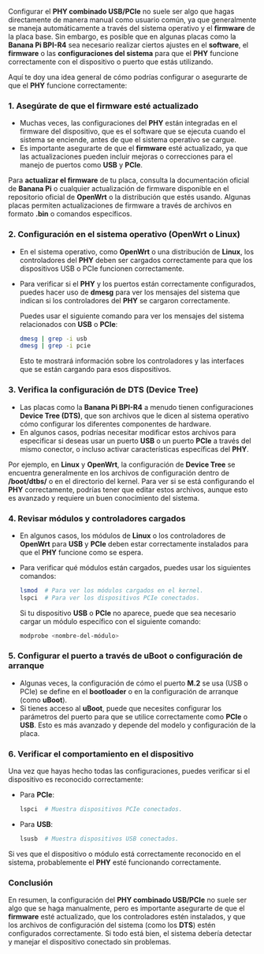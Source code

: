 Configurar el **PHY combinado USB/PCIe** no suele ser algo que hagas directamente de manera manual como usuario común, ya que generalmente se maneja automáticamente a través del sistema operativo y el **firmware** de la placa base. Sin embargo, es posible que en algunas placas como la **Banana Pi BPI-R4** sea necesario realizar ciertos ajustes en el **software**, el **firmware** o las **configuraciones del sistema** para que el **PHY** funcione correctamente con el dispositivo o puerto que estás utilizando.

Aquí te doy una idea general de cómo podrías configurar o asegurarte de que el **PHY** funcione correctamente:

### 1. **Asegúrate de que el firmware esté actualizado**
- Muchas veces, las configuraciones del **PHY** están integradas en el firmware del dispositivo, que es el software que se ejecuta cuando el sistema se enciende, antes de que el sistema operativo se cargue.
- Es importante asegurarte de que el **firmware** esté actualizado, ya que las actualizaciones pueden incluir mejoras o correcciones para el manejo de puertos como **USB** y **PCIe**.

Para **actualizar el firmware** de tu placa, consulta la documentación oficial de **Banana Pi** o cualquier actualización de firmware disponible en el repositorio oficial de **OpenWrt** o la distribución que estés usando. Algunas placas permiten actualizaciones de firmware a través de archivos en formato **.bin** o comandos específicos.

### 2. **Configuración en el sistema operativo (OpenWrt o Linux)**
- En el sistema operativo, como **OpenWrt** o una distribución de **Linux**, los controladores del **PHY** deben ser cargados correctamente para que los dispositivos USB o PCIe funcionen correctamente.
- Para verificar si el **PHY** y los puertos están correctamente configurados, puedes hacer uso de **dmesg** para ver los mensajes del sistema que indican si los controladores del **PHY** se cargaron correctamente.

   Puedes usar el siguiente comando para ver los mensajes del sistema relacionados con **USB** o **PCIe**:
   ```bash
   dmesg | grep -i usb
   dmesg | grep -i pcie
   ```
   Esto te mostrará información sobre los controladores y las interfaces que se están cargando para esos dispositivos.

### 3. **Verifica la configuración de DTS (Device Tree)**
- Las placas como la **Banana Pi BPI-R4** a menudo tienen configuraciones **Device Tree (DTS)**, que son archivos que le dicen al sistema operativo cómo configurar los diferentes componentes de hardware.
- En algunos casos, podrías necesitar modificar estos archivos para especificar si deseas usar un puerto **USB** o un puerto **PCIe** a través del mismo conector, o incluso activar características específicas del **PHY**.

Por ejemplo, en **Linux** y **OpenWrt**, la configuración de **Device Tree** se encuentra generalmente en los archivos de configuración dentro de **/boot/dtbs/** o en el directorio del kernel. Para ver si se está configurando el **PHY** correctamente, podrías tener que editar estos archivos, aunque esto es avanzado y requiere un buen conocimiento del sistema.

### 4. **Revisar módulos y controladores cargados**
- En algunos casos, los módulos de **Linux** o los controladores de **OpenWrt** para **USB** y **PCIe** deben estar correctamente instalados para que el **PHY** funcione como se espera.
- Para verificar qué módulos están cargados, puedes usar los siguientes comandos:

   ```bash
   lsmod  # Para ver los módulos cargados en el kernel.
   lspci  # Para ver los dispositivos PCIe conectados.
   ```

   Si tu dispositivo **USB** o **PCIe** no aparece, puede que sea necesario cargar un módulo específico con el siguiente comando:

   ```bash
   modprobe <nombre-del-módulo>
   ```

### 5. **Configurar el puerto a través de uBoot o configuración de arranque**
- Algunas veces, la configuración de cómo el puerto **M.2** se usa (USB o PCIe) se define en el **bootloader** o en la configuración de arranque (como **uBoot**).
- Si tienes acceso al **uBoot**, puede que necesites configurar los parámetros del puerto para que se utilice correctamente como **PCIe** o **USB**. Esto es más avanzado y depende del modelo y configuración de la placa.

### 6. **Verificar el comportamiento en el dispositivo**
Una vez que hayas hecho todas las configuraciones, puedes verificar si el dispositivo es reconocido correctamente:

- Para **PCIe**:
  ```bash
  lspci  # Muestra dispositivos PCIe conectados.
  ```

- Para **USB**:
  ```bash
  lsusb  # Muestra dispositivos USB conectados.
  ```

Si ves que el dispositivo o módulo está correctamente reconocido en el sistema, probablemente el **PHY** esté funcionando correctamente.

### Conclusión
En resumen, la configuración del **PHY combinado USB/PCIe** no suele ser algo que se haga manualmente, pero es importante asegurarte de que el **firmware** esté actualizado, que los controladores estén instalados, y que los archivos de configuración del sistema (como los **DTS**) estén configurados correctamente. Si todo está bien, el sistema debería detectar y manejar el dispositivo conectado sin problemas.

